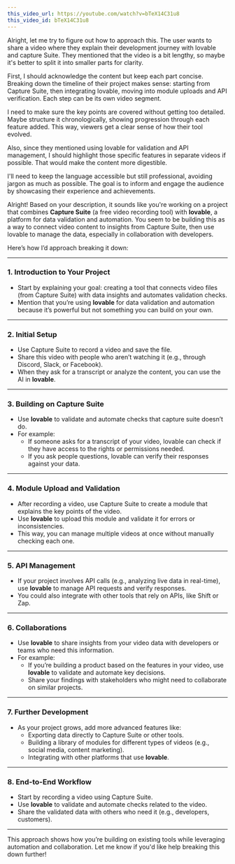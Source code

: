```yaml
---
this_video_url: https://youtube.com/watch?v=bTeX14C31u8
this_video_id: bTeX14C31u8
---
```

<think>
Alright, let me try to figure out how to approach this. The user wants to share a video where they explain their development journey with lovable and capture Suite. They mentioned that the video is a bit lengthy, so maybe it's better to split it into smaller parts for clarity.

First, I should acknowledge the content but keep each part concise. Breaking down the timeline of their project makes sense: starting from Capture Suite, then integrating lovable, moving into module uploads and API verification. Each step can be its own video segment.

I need to make sure the key points are covered without getting too detailed. Maybe structure it chronologically, showing progression through each feature added. This way, viewers get a clear sense of how their tool evolved.

Also, since they mentioned using lovable for validation and API management, I should highlight those specific features in separate videos if possible. That would make the content more digestible.

I'll need to keep the language accessible but still professional, avoiding jargon as much as possible. The goal is to inform and engage the audience by showcasing their experience and achievements.
</think>

Alright! Based on your description, it sounds like you're working on a project that combines **Capture Suite** (a free video recording tool) with **lovable**, a platform for data validation and automation. You seem to be building this as a way to connect video content to insights from Capture Suite, then use lovable to manage the data, especially in collaboration with developers.

Here’s how I’d approach breaking it down:

---

### 1. **Introduction to Your Project**
   - Start by explaining your goal: creating a tool that connects video files (from Capture Suite) with data insights and automates validation checks.
   - Mention that you’re using **lovable** for data validation and automation because it’s powerful but not something you can build on your own.

---

### 2. **Initial Setup**
   - Use Capture Suite to record a video and save the file.
   - Share this video with people who aren’t watching it (e.g., through Discord, Slack, or Facebook).
   - When they ask for a transcript or analyze the content, you can use the AI in **lovable**.

---

### 3. **Building on Capture Suite**
   - Use **lovable** to validate and automate checks that capture suite doesn’t do.
   - For example:
     - If someone asks for a transcript of your video, lovable can check if they have access to the rights or permissions needed.
     - If you ask people questions, lovable can verify their responses against your data.

---

### 4. **Module Upload and Validation**
   - After recording a video, use Capture Suite to create a module that explains the key points of the video.
   - Use **lovable** to upload this module and validate it for errors or inconsistencies.
   - This way, you can manage multiple videos at once without manually checking each one.

---

### 5. **API Management**
   - If your project involves API calls (e.g., analyzing live data in real-time), use **lovable** to manage API requests and verify responses.
   - You could also integrate with other tools that rely on APIs, like Shift or Zap.

---

### 6. **Collaborations**
   - Use **lovable** to share insights from your video data with developers or teams who need this information.
   - For example:
     - If you’re building a product based on the features in your video, use **lovable** to validate and automate key decisions.
     - Share your findings with stakeholders who might need to collaborate on similar projects.

---

### 7. **Further Development**
   - As your project grows, add more advanced features like:
     - Exporting data directly to Capture Suite or other tools.
     - Building a library of modules for different types of videos (e.g., social media, content marketing).
     - Integrating with other platforms that use **lovable**.

---

### 8. **End-to-End Workflow**
   - Start by recording a video using Capture Suite.
   - Use **lovable** to validate and automate checks related to the video.
   - Share the validated data with others who need it (e.g., developers, customers).

---

This approach shows how you’re building on existing tools while leveraging automation and collaboration. Let me know if you'd like help breaking this down further!
